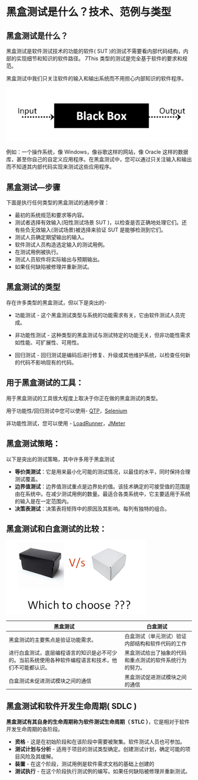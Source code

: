 # 黑盒测试是什么？技术、范例与类型

## 黑盒测试是什么？

黑盒测试是软件测试技术的功能的软件( SUT )的测试不需要看内部代码结构，内部的实现细节和知识的软件路径。 7This 类型的测试是完全基于软件的要求和规范。

黑盒测试中我们只关注软件的输入和输出系统而不用担心内部知识的软件程序。

![](./images/blackbox.png)

例如：一个操作系统，像 Windows，像谷歌这样的网站，像 Oracle 这样的数据库，甚至你自己的自定义应用程序。在黑盒测试中，您可以通过只关注输入和输出而不知道其内部代码实现来测试这些应用程序。

## 黑盒测试—步骤

下面是执行任何类型的黑盒测试的通用步骤：

- 最初的系统规范和要求等内容。
- 测试者选择有效输入(阳性测试场景 SUT )，以检查是否正确地处理它们。还有些负无效输入(测试场景)被选择来验证 SUT 是能够检测到它们。
- 测试人员确定期望输出的输入。
- 软件测试人员构造选定输入的测试用例。
- 在测试用例被执行。
- 测试人员软件将实际输出与预期输出。
- 如果任何缺陷被修理并重新测试。

## 黑盒测试的类型

存在许多类型的黑盒测试，但以下是突出的-

- 功能测试 - 这个黑盒测试类型与系统的功能需求有关，它由软件测试人员完成。
- 非功能性测试 - 这种类型的黑盒测试与测试特定的功能无关，但非功能性需求如性能、可扩展性、可用性。

- 回归测试 - 回归测试是编码后进行修复、升级或其他维护系统，以检查任何新的代码不影响现有的代码。

## 用于黑盒测试的工具：

用于黑盒测试的工具很大程度上取决于你正在做的黑盒测试的类型。

用于功能性/回归测试中您可以使用- [QTP](http://www.guru99.com/quick-test-professional-qtp-tutorial.html)，[Selenium](http://www.guru99.com/selenium-tutorial.html)

非功能性测试，您可以使用 - [LoadRunner](http://www.guru99.com/loadrunner-v12-tutorials.html)，[JMeter](http://www.guru99.com/jmeter-tutorials.html)

## 黑盒测试策略：

以下是突出的测试策略，其中许多用于黑盒测试

- **等价类测试**：它是用来最小化可能的测试情况，以最佳的水平，同时保持合理测试覆盖。
- **边界值测试**：边界值测试重点是边界处的值。该技术确定的可接受值的范围是由在系统中。在减少测试用例的数量。最适合各类系统中，它主要适用于系统的输入是在一定范围内。
- **决策表测试**：决策表将矩阵中的原因及其影响。每列有独特的组合。

## 黑盒测试和白盒测试的比较：

![](./images/blackboxwhitebox.png)

| 黑盒测试 | 白盒测试 |
|--------|---------|
| 黑盒测试的主要焦点是验证功能需求。|	白盒测试（单元测试）验证内部结构和软件代码的工作 |
| 进行白盒测试，底层编程语言的知识是必不可少的。当前系统使用各种软件编程语言和技术，他们不可能都认识。| 	黑盒测试给出了抽象的代码和重点测试的软件系统行为的努力。 |
| 白盒测试未促进测试模块之间的通信	| 黑盒测试促进测试模块之间的通信 |

## 黑盒测试和软件开发生命周期( SDLC )

**黑盒测试有其自身的生命周期称为软件测试生命周期（ STLC ）**，它是相对于软件开发生命周期的各阶段。

- **资格** - 这是在初始阶段和在该阶段中需要被聚集。软件测试人员也可参加。
- **测试计划与分析** - 适用于项目的测试类型确定。创建测试计划，确定可能的项目风险及其缓解。
- **装置** - 在这个阶段，测试用例是软件需求文档的基础上创建的
- **测试执行** - 在这个阶段执行测试例的编写。如果任何缺陷被修理并重新测试。
